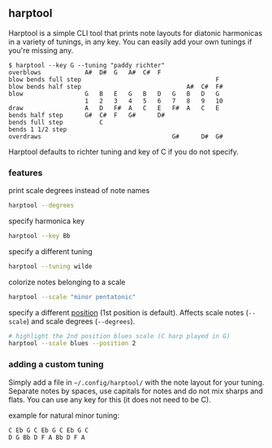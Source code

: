 harptool
--------
Harptool is a simple CLI tool that prints note layouts for diatonic harmonicas in a variety of tunings, in any key.
You can easily add your own tunings if you're missing any.
```
$ harptool --key G --tuning "paddy richter"
overblows            A#  D#  G   A#  C#  F                   
blow bends full step                                     F   
blow bends half step                             A#  C#  F#  
blow                 G   B   E   G   B   D   G   B   D   G   
                     1   2   3   4   5   6   7   8   9   10
draw                 A   D   F#  A   C   E   F#  A   C   E   
bends half step      G#  C#  F   G#      D#                  
bends full step          C                                   
bends 1 1/2 step                                             
overdraws                                    G#      D#  G#  

```
Harptool defaults to richter tuning and key of C if you do not specify.

### features
print scale degrees instead of note names
```sh
harptool --degrees
```
specify harmonica key
```sh
harptool --key Bb
```
specify a different tuning
```sh
harptool --tuning wilde
```
colorize notes belonging to a scale
```sh
harptool --scale "minor pentatonic"
```
specify a different [position](https://en.wikipedia.org/wiki/Harmonica_techniques#Positions) (1st position is default). Affects scale notes (`--scale`) and scale degrees (`--degrees`).
```sh
# highlight the 2nd position blues scale (C harp played in G)
harptool --scale blues --position 2
```

### adding a custom tuning
Simply add a file in `~/.config/harptool/` with the note layout for your tuning.
Separate notes by spaces, use capitals for notes and do not mix sharps and flats.
You can use any key for this (it does not need to be C).

example for natural minor tuning:
```
C Eb G C Eb G C Eb G C
D G Bb D F A Bb D F A
```
